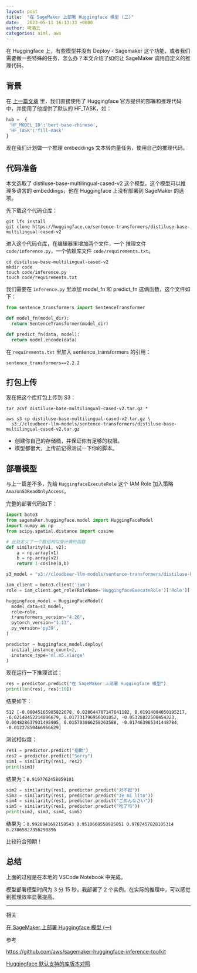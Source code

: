 ```yaml
---
layout: post
title:  "在 SageMaker 上部署 Huggingface 模型 (二)"
date:   2023-05-11 16:13:33 +0800
author: 啤酒云
categories: aiml, aws
---
```


在 Huggingface 上，有些模型并没有 Deploy - Sagemaker 这个功能，或者我们需要做一些特殊的任务，怎么办？本文介绍了如何让 SageMaker 调用自定义的推理代码。

## 背景

在 [上一篇文章](deploy-huggingface-model-2-sagemaker-1.html) 里，我们直接使用了 Huggingface 官方提供的部署和推理代码中，并使用了他提供了默认的 HF_TASK，如：

```python
hub =  {
 'HF_MODEL_ID':'bert-base-chinese',
 'HF_TASK':'fill-mask'
}
```

现在我们计划做一个推理 embeddings 文本转向量任务，使用自己的推理代码。

## 代码准备

本文选取了 distiluse-base-multilingual-cased-v2  这个模型，这个模型可以推理多语言的 embeddings，他在 Huggingface 上没有部署到 SageMaker 的选项。

先下载这个代码仓库：

```shell
git lfs install
git clone https://huggingface.co/sentence-transformers/distiluse-base-multilingual-cased-v2
```

进入这个代码仓库，在编辑器里增加两个文件，一个 推理文件 `code/inference.py`，一个依赖库文件 `code/requirements.txt`。

```shell
cd distiluse-base-multilingual-cased-v2
mkdir code
touch code/inference.py
touch code/requirements.txt 
```

我们需要在 `inference.py` 里添加 model_fn 和 predict_fn 这俩函数，这个文件如下：

```python
from sentence_transformers import SentenceTransformer

def model_fn(model_dir):
  return SentenceTransformer(model_dir)

def predict_fn(data, model):
  return model.encode(data)
```

在 `requirements.txt` 里加入 sentence_transformers 的引用：

```text
sentence_transformers==2.2.2
```

## 打包上传

现在把这个库打包上传到 S3：

```shell
tar zcvf distiluse-base-multilingual-cased-v2.tar.gz *

aws s3 cp distiluse-base-multilingual-cased-v2.tar.gz \
  s3://cloudbeer-llm-models/sentence-transformers/distiluse-base-multilingual-cased-v2.tar.gz
```

- 创建你自己的存储桶，并保证你有足够的权限。
- 模型都很大，上传前记得测试一下你的脚本。

## 部署模型

与上一篇差不多，先给 `HuggingfaceExecuteRole` 这个 IAM Role 加入策略 `AmazonS3ReadOnlyAccess`。

完整的部署代码如下：

```python
import boto3  
from sagemaker.huggingface.model import HuggingFaceModel
import numpy as np
from scipy.spatial.distance import cosine

# 此处定义了一个数组相似度计算的函数
def similarity(v1, v2):
    a = np.array(v1)
    b = np.array(v2)
    return 1-cosine(a,b)

s3_model = "s3://cloudbeer-llm-models/sentence-transformers/distiluse-base-multilingual-cased-v2.tar.gz"

iam_client = boto3.client('iam')
role = iam_client.get_role(RoleName='HuggingfaceExecuteRole')['Role']['Arn']

huggingface_model = HuggingFaceModel(
  model_data=s3_model,      
  role=role,                    
  transformers_version="4.26",  
  pytorch_version="1.13",
  py_version='py39',           
)

predictor = huggingface_model.deploy(
  initial_instance_count=2,
  instance_type='ml.m5.xlarge'
)
```

现在运行一下推理试试：

```python
res = predictor.predict("在 SageMaker 上部署 Huggingface 模型")
print(len(res), res[:10])
```

结果如下：

```text
512 [-0.08045165985822678, 0.028644787147641182, 0.01914004050195217, -0.02148452214896679, 0.017731796950101852, -0.05328822508454323, 0.004828637931495905, 0.015703866258263588, -0.017463965341448784, -0.01227850466966629]
```

测试相似度：

```python
res1 = predictor.predict("抱歉")
res2 = predictor.predict("Sorry")
sim1 = similarity(res1, res2)
print(sim1)
```

结果为：`0.9197762458059101`

```python
sim2 = similarity(res1, predictor.predict("对不起"))
sim3 = similarity(res1, predictor.predict("Je mi líto"))
sim4 = similarity(res1, predictor.predict("ごめんなさい"))
sim5 = similarity(res1, predictor.predict("吃了吗"))
print(sim2, sim3, sim4, sim5)
```

结果为：`0.9926941692158543 0.9510660558985051 0.9787457828105314 0.27865827356290396`

比较符合预期！

## 总结

上面的过程是在本地的 VSCode Notebook 中完成。

模型部署模型时间为 3 分 15 秒，我部署了 2 个实例，在实际的推理中，可以感觉到推理效率显著提高。

---
相关

[在 SageMaker 上部署 Huggingface 模型 (一)](deploy-huggingface-model-2-sagemaker-1.html)

参考

<https://github.com/aws/sagemaker-huggingface-inference-toolkit>

[Huggingface 默认支持的库版本对照](https://huggingface.co/docs/sagemaker/reference#inference-dlc-overview)
